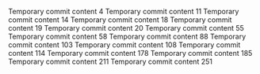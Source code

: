 Temporary commit content 4
Temporary commit content 11
Temporary commit content 14
Temporary commit content 18
Temporary commit content 19
Temporary commit content 20
Temporary commit content 55
Temporary commit content 58
Temporary commit content 88
Temporary commit content 103
Temporary commit content 108
Temporary commit content 114
Temporary commit content 178
Temporary commit content 185
Temporary commit content 211
Temporary commit content 251
